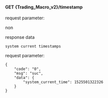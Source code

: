 #### GET {Trading_Macro_v2}/timestamp

request parameter:

non

response data

```
system current timestamps
```

request parameter:

```
{
    "code": "0",
    "msg": "suc",
    "data": {
        "system_current_time": 1525501322326
    }
}
```